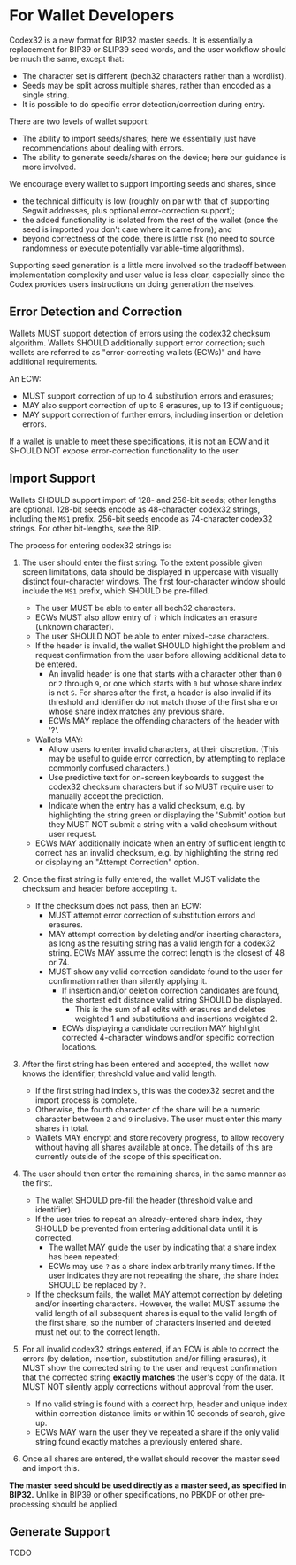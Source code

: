 # For Wallet Developers

Codex32 is a new format for BIP32 master seeds. It is essentially a replacement for
BIP39 or SLIP39 seed words, and the user workflow should be much the same, except
that:

* The character set is different (bech32 characters rather than a wordlist).
* Seeds may be split across multiple shares, rather than encoded as a single string.
* It is possible to do specific error detection/correction during entry.

There are two levels of wallet support:

* The ability to import seeds/shares; here we essentially just have recommendations about dealing with errors.
* The ability to generate seeds/shares on the device; here our guidance is more involved.

We encourage every wallet to support importing seeds and shares, since
* the technical difficulty is low (roughly on par with that of supporting Segwit addresses, plus optional error-correction support);
* the added functionality is isolated from the rest of the wallet (once the seed is imported you don't care where it came from); and
* beyond correctness of the code, there is little risk (no need to source randomness or execute potentially variable-time algorithms).

Supporting seed generation is a little more involved so the tradeoff between
implementation complexity and user value is less clear, especially since the
Codex provides users instructions on doing generation themselves.

## Error Detection and Correction

Wallets MUST support detection of errors using the codex32 checksum algorithm.
Wallets SHOULD additionally support error correction; such wallets are referred to as "error-correcting wallets (ECWs)" and have additional requirements.

An ECW:

* MUST support correction of up to 4 substitution errors and erasures;
* MAY also support correction of up to 8 erasures, up to 13 if contiguous;
* MAY support correction of further errors, including insertion or deletion errors.

If a wallet is unable to meet these specifications, it is not an ECW and it SHOULD NOT expose error-correction functionality to the user.

## Import Support

Wallets SHOULD support import of 128- and 256-bit seeds; other lengths are optional. 128-bit seeds encode as 48-character codex32 strings, including the `MS1` prefix. 256-bit seeds encode as 74-character codex32 strings. For other bit-lengths, see the BIP.

The process for entering codex32 strings is:

1. The user should enter the first string. To the extent possible given screen limitations, data should be displayed in uppercase with visually distinct four-character windows. The first four-character window should include the `MS1` prefix, which SHOULD be pre-filled.
   * The user MUST be able to enter all bech32 characters.
   * ECWs MUST also allow entry of `?` which indicates an erasure (unknown character).
   * The user SHOULD NOT be able to enter mixed-case characters.
   * If the header is invalid, the wallet SHOULD highlight the problem and request confirmation from the user before allowing additional data to be entered.
     * An invalid header is one that starts with a character other than `0` or `2` through `9`, or one which starts with `0` but whose share index is not `S`. For shares after the first, a header is also invalid if its threshold and identifier do not match those of the first share or whose share index matches any previous share.
     * ECWs MAY replace the offending characters of the header with '?'.
   * Wallets MAY:
     * Allow users to enter invalid characters, at their discretion. (This may be useful to guide error correction, by attempting to replace commonly confused characters.)
     * Use predictive text for on-screen keyboards to suggest the codex32 checksum characters but if so MUST require user to manually accept the prediction.
     * Indicate when the entry has a valid checksum, e.g. by highlighting the string green or displaying the 'Submit' option but they MUST NOT submit a string with a valid checksum without user request.
   * ECWs MAY additionally indicate when an entry of sufficient length to correct has an invalid checksum, e.g. by highlighting the string red or displaying an "Attempt Correction" option.


1. Once the first string is fully entered, the wallet MUST validate the checksum and header before accepting it.
   * If the checksum does not pass, then an ECW:
      * MUST attempt error correction of substitution errors and erasures.
      * MAY attempt correction by deleting and/or inserting characters, as long as the resulting string has a valid length for a codex32 string. ECWs MAY assume the correct length is the closest of 48 or 74.
      * MUST show any valid correction candidate found to the user for confirmation rather than silently applying it.
         * If insertion and/or deletion correction candidates are found, the shortest edit distance valid string SHOULD be displayed.
           * This is the sum of all edits with erasures and deletes weighted 1 and substitutions and insertions weighted 2.
         * ECWs displaying a candidate correction MAY highlight corrected 4-character windows and/or specific correction locations.
1. After the first string has been entered and accepted, the wallet now knows the identifier, threshold value and valid length.
   * If the first string had index `S`, this was the codex32 secret and the import process is complete.
   * Otherwise, the fourth character of the share will be a numeric character between `2` and `9` inclusive. The user must enter this many shares in total.
   * Wallets MAY encrypt and store recovery progress, to allow recovery without having all shares available at once. The details of this are currently outside of the scope of this specification.
1. The user should then enter the remaining shares, in the same manner as the first.
   * The wallet SHOULD pre-fill the header (threshold value and identifier).
   * If the user tries to repeat an already-entered share index, they SHOULD be prevented from entering additional data until it is corrected.
      * The wallet MAY guide the user by indicating that a share index has been repeated;
      * ECWs may use `?` as a share index arbitrarily many times. If the user indicates they are not repeating the share, the share index SHOULD be replaced by `?`.
   * If the checksum fails, the wallet MAY attempt correction by deleting and/or inserting characters. However, the wallet MUST assume the valid length of all subsequent shares is equal to the valid length of the first share, so the number of characters inserted and deleted must net out to the correct length.
1. For all invalid codex32 strings entered, if an ECW is able to correct the errors (by deletion, insertion, substitution and/or filling erasures), it MUST show the corrected string to the user and request confirmation that the corrected string **exactly matches** the user's copy of the data. It MUST NOT silently apply corrections without approval from the user.
    * If no valid string is found with a correct hrp, header and unique index within correction distance limits or within 10 seconds of search, give up.
    * ECWs MAY warn the user they've repeated a share if the only valid string found exactly matches a previously entered share.
1. Once all shares are entered, the wallet should recover the master seed and import this.

**The master seed should be used directly as a master seed, as specified in BIP32.**
Unlike in BIP39 or other specifications, no PBKDF or other pre-processing should be applied.

## Generate Support

TODO

